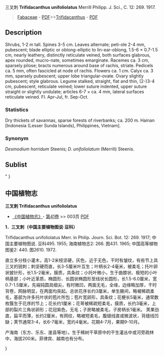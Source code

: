 三叉刺 **Trifidacanthus unifoliolatus** Merrill Philipp. J. Sci., C. 12: 269. 1917.

> [Fabaceae](http://www.iplant.cn/info/Fabaceae?t=foc) - [PDF](http://www.iplant.cn/foc/pdf/Fabaceae.pdf)>>[Trifidacanthus](http://www.iplant.cn/info/Trifidacanthus?t=foc) - [PDF](http://www.iplant.cn/foc/pdf/Trifidacanthus.pdf)

## Description

Shrubs, 1-2 m tall. Spines 3-5 cm. Leaves alternate; peti-ole 2-4 mm, pubescent; blade elliptic or oblong-elliptic to lin-ear-oblong, 1.5-6 × 0.7-1.5 cm, nearly leathery, distinctly reticulate veined, both surfaces glabrous, apex rounded, mucro-nate, sometimes emarginate. Racemes ca. 3 cm, sparsely pilose; bracts numerous around base of rachis, striate. Pedicels ca. 5 mm, often fascicled at node of rachis. Flowers ca. 1 cm. Calyx ca. 3 mm, sparsely pubescent; upper lobe triangular-ovate. Ovary slightly pubescent; style glabrous. Legume stalked, straight, flat and thin, (2-)3-4 cm, pubescent, reticulate veined; lower suture indented, upper suture straight or slightly undulate; articles 6-7 × ca. 4 mm, lateral surfaces reticulate veined. Fl. Apr-Jul, fr. Sep-Oct.

### Statistics
Dry thickets of savannas, sparse forests of riverbanks; ca. 200 m. Hainan [Indonesia (Lesser Sunda Islands), Philippines, Vietnam].

### Synonym
*Desmodium horridum* Steenis; *D. unifoliolatum* (Merrill) Steenis.


## Sublist
"
}
## 中国植物志

**三叉刺 Trifidacanthus unifoliolatus**

* [《中国植物志》](http://www.iplant.cn/frps)- [第41卷](http://www.iplant.cn/frps/vol/41) >> 003页 [PDF](http://www.iplant.cn/frps/pdf/41/003.PDF)


**1．三叉刺（中国主要植物图说·豆科）**

Trifidacanthus unifoliolatus Merr. in Philip. Journ. Sci. Bot. 12: 269. 1917; 中国主要植物图说. 豆科495. 1955; 海南植物志2: 266. 图431. 1965; 中国高等植物图鉴2: 440. 图2610. 1972.

直立多分枝小灌木，高1-2米枝坚硬，灰色，近于无色，干时有皱纹，有些节上具三叉的锐刺；刺坚硬而直，长3-5厘米叶互生；叶柄长2-4毫米，被柔毛；托叶卵状披针形，长1.5-2毫米，膜质，具条纹；小托叶微小，生于曲膝状、极短的小叶柄基部；小叶近革质，椭圆形、长圆状椭圆形至线状长圆形，长1.5-6.0厘米，宽0.7-1.5厘米，先端钝圆具细尖，有时微凹，两面无毛，全缘，边缘略加厚，干时背卷，网脉明显，在两面均突起。总状花序长约3厘米，单生腋间，略被稀疏柔毛，基部为许多托叶状的苞片所包；苞片宽卵形，具条纹；花梗长5毫米，通常数枚簇生于花序的节上；花长约1厘米；花萼被稀疏短柔毛，膜质，长约3毫米，上部的裂片三角状卵形；花冠紫色，无毛；子房略被柔毛，子房柄长1毫米。 荚果劲直，扁平而薄，长约2厘米，有网纹，略被短柔毛，腹缝线直或微波状，背缝线凹缺；荚节通常3-4，长6-7毫米，宽约4毫米。花期4-7月，果期9-10月。

产海南（东方、乐东、崖县等地）。生于稀树干草原中的干生灌丛中或河旁疏林中，海拔200米。菲律宾、越南也有分布。

}